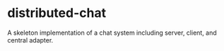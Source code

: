 # distributed-chat
A skeleton implementation of a chat system including server, client, and central adapter.
